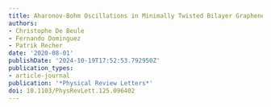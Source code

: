 ```yaml
---
title: Aharonov-Bohm Oscillations in Minimally Twisted Bilayer Graphene
authors:
- Christophe De Beule
- Fernando Dominguez
- Patrik Recher
date: '2020-08-01'
publishDate: '2024-10-19T17:52:53.792950Z'
publication_types:
- article-journal
publication: '*Physical Review Letters*'
doi: 10.1103/PhysRevLett.125.096402
---
```


